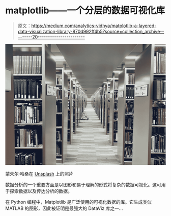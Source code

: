 # matplotlib——一个分层的数据可视化库

> 原文：<https://medium.com/analytics-vidhya/matplotlib-a-layered-data-visualization-library-870d992ff4b5?source=collection_archive---------20----------------------->

![](img/9943f716b4b504e0fbecaf416d6920e0.png)

蒙朱尔·哈桑在 [Unsplash](https://unsplash.com/s/photos/library?utm_source=unsplash&utm_medium=referral&utm_content=creditCopyText) 上的照片

数据分析的一个重要方面是以图形和易于理解的形式将复杂的数据可视化。这可用于探索数据以及传达分析的数据。

在 Python 编程中，Matplotlib 是广泛使用的可视化数据的库。它生成类似 MATLAB 的图形，因此被证明是最强大的 DataViz 库之一…